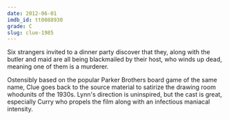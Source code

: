 ```yaml
---
date: 2012-06-01
imdb_id: tt0088930
grade: C
slug: clue-1985
---
```


Six strangers invited to a dinner party discover that they, along with the butler and maid are all being blackmailed by their host, who winds up dead, meaning one of them is a murderer.

Ostensibly based on the popular Parker Brothers board game of the same name, Clue goes back to the source material to satirize the drawing room whodunits of the 1930s. Lynn's direction is uninspired, but the cast is great, especially Curry who propels the film along with an infectious maniacal intensity.
